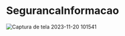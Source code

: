 # SegurancaInformacao



![Captura de tela 2023-11-20 101541](https://github.com/diiegobsilva/SegurancaInformacao/assets/88494278/8d0d1f4b-2aa5-43cc-85cd-cab28821717b)

